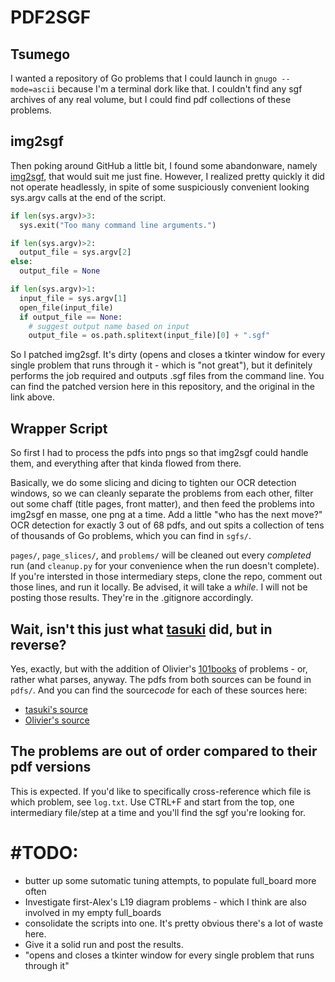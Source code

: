# PDF2SGF

## Tsumego
I wanted a repository of Go problems that I could launch in `gnugo --mode=ascii` because I'm a terminal dork like that. I couldn't find any sgf archives of any real volume, but I could find pdf collections of these problems. 

## img2sgf
Then poking around GitHub a little bit, I found some abandonware, namely [img2sgf](https://github.com/hanysz/img2sgf), that would suit me just fine. However, I realized pretty quickly it did not operate headlessly, in spite of some suspiciously convenient looking sys.argv calls at the end of the script.

```python
if len(sys.argv)>3:
  sys.exit("Too many command line arguments.")

if len(sys.argv)>2:
  output_file = sys.argv[2]
else:
  output_file = None

if len(sys.argv)>1:
  input_file = sys.argv[1]
  open_file(input_file)
  if output_file == None:
    # suggest output name based on input
    output_file = os.path.splitext(input_file)[0] + ".sgf"
```
So I patched img2sgf. It's dirty (opens and closes a tkinter window for every single problem that runs through it - which is "not great"), but it definitely performs the job required and outputs .sgf files from the command line. You can find the patched version here in this repository, and the original in the link above. 

## Wrapper Script
So first I had to process the pdfs into pngs so that img2sgf could handle them, and everything after that kinda flowed from there.

Basically, we do some slicing and dicing to tighten our OCR detection windows, so we can cleanly separate the problems from each other, filter out some chaff (title pages, front matter), and then feed the problems into img2sgf en masse, one png at a time. Add a little "who has the next move?" OCR detection for exactly 3 out of 68 pdfs, and out spits a collection of tens of thousands of Go problems, which you can find in `sgfs/`. 

`pages/`, `page_slices/`, and `problems/` will be cleaned out every *completed* run (and `cleanup.py` for your convenience when the run doesn't complete). If you're intersted in those intermediary steps, clone the repo, comment out those lines, and run it locally. Be advised, it will take a *while*. I will not be posting those results. They're in the .gitignore accordingly.

## Wait, isn't this just what [tasuki](https://tsumego.tasuki.org/) did, but in reverse?

Yes, exactly, but with the addition of Olivier's [101books](https://101books.github.io/) of problems - or, rather what parses, anyway. The pdfs from both sources can be found in `pdfs/`. And you can find the source*code* for each of these sources here:
 - [tasuki's source](https://github.com/tasuki/tsumego-web)
 - [Olivier's source](https://github.com/101books/101books.github.io)

## The problems are out of order compared to their pdf versions
This is expected. If you'd like to specifically cross-reference which file is which problem, see `log.txt`. Use CTRL+F and start from the top, one intermediary file/step at a time and you'll find the sgf you're looking for.

# #TODO:
 - butter up some sutomatic tuning attempts, to populate full_board more often
 - Investigate first-Alex's L19 diagram problems - which I think are also involved in my empty full_boards
 - consolidate the scripts into one. It's pretty obvious there's a lot of waste here.
 - Give it a solid run and post the results. 
 - "opens and closes a tkinter window for every single problem that runs through it"

